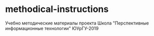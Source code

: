 # methodical-instructions
Учебно методические материалы проекта Школа "Перспективные информационные технологии" ЮУрГУ-2019
